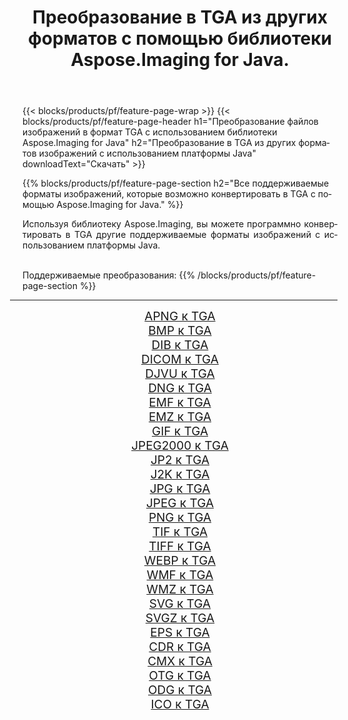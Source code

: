 ﻿---
title: Преобразование в TGA из других форматов с помощью библиотеки Aspose.Imaging for Java. 
weight: 3920
url: /ru/java/conversion/to/tga 
lang: ru
langdirlevel: 2
locales: zh-hans,ja,it,ru,de,es,fr,nl,id,lt,pl,pt,vi,tr,ko,zh-hant,ar,hi,th,sv,cs,uk,he
description: Используя Aspose.Imaging, вы можете конвертировать в TGA другие форматы с помощью Java.
---

{{< blocks/products/pf/feature-page-wrap >}}
{{< blocks/products/pf/feature-page-header h1="Преобразование файлов изображений в формат TGA с использованием библиотеки Aspose.Imaging for Java" h2="Преобразование в TGA из других форматов изображений с использованием платформы Java" downloadText="Скачать" >}}


{{% blocks/products/pf/feature-page-section  h2="Все поддерживаемые форматы изображений, которые возможно конвертировать в TGA с помощью Aspose.Imaging for Java." %}}
<p align=justify>Используя библиотеку Aspose.Imaging, вы можете программно конвертировать в TGA другие поддерживаемые форматы изображений с использованием платформы Java.</p>
<br/>
Поддерживаемые преобразования:
{{% /blocks/products/pf/feature-page-section %}}
<div class="container-fluid productfamilypage bg-gray">
    <div class="convertypes bg-gray agp-content section">
        <div class="container">
		<hr style="margin-left:-20px;"/>
		<div class="row other-converters" style="gap: 10px;font-size: 19px;text-align:center;">
		    <div class='col-md-2 other-converter remove-lp remove-rp'><a href="/imaging/ru/java/conversion/apng-to-tga" style="padding:15px;">APNG к TGA</a></div>
<div class='col-md-2 other-converter remove-lp remove-rp'><a href="/imaging/ru/java/conversion/bmp-to-tga" style="padding:15px;">BMP к TGA</a></div>
<div class='col-md-2 other-converter remove-lp remove-rp'><a href="/imaging/ru/java/conversion/dib-to-tga" style="padding:15px;">DIB к TGA</a></div>
<div class='col-md-2 other-converter remove-lp remove-rp'><a href="/imaging/ru/java/conversion/dicom-to-tga" style="padding:15px;">DICOM к TGA</a></div>
<div class='col-md-2 other-converter remove-lp remove-rp'><a href="/imaging/ru/java/conversion/djvu-to-tga" style="padding:15px;">DJVU к TGA</a></div>
<div class='col-md-2 other-converter remove-lp remove-rp'><a href="/imaging/ru/java/conversion/dng-to-tga" style="padding:15px;">DNG к TGA</a></div>
<div class='col-md-2 other-converter remove-lp remove-rp'><a href="/imaging/ru/java/conversion/emf-to-tga" style="padding:15px;">EMF к TGA</a></div>
<div class='col-md-2 other-converter remove-lp remove-rp'><a href="/imaging/ru/java/conversion/emz-to-tga" style="padding:15px;">EMZ к TGA</a></div>
<div class='col-md-2 other-converter remove-lp remove-rp'><a href="/imaging/ru/java/conversion/gif-to-tga" style="padding:15px;">GIF к TGA</a></div>
<div class='col-md-2 other-converter remove-lp remove-rp'><a href="/imaging/ru/java/conversion/jpeg2000-to-tga" style="padding:15px;">JPEG2000 к TGA</a></div>
<div class='col-md-2 other-converter remove-lp remove-rp'><a href="/imaging/ru/java/conversion/jp2-to-tga" style="padding:15px;">JP2 к TGA</a></div>
<div class='col-md-2 other-converter remove-lp remove-rp'><a href="/imaging/ru/java/conversion/j2k-to-tga" style="padding:15px;">J2K к TGA</a></div>
<div class='col-md-2 other-converter remove-lp remove-rp'><a href="/imaging/ru/java/conversion/jpg-to-tga" style="padding:15px;">JPG к TGA</a></div>
<div class='col-md-2 other-converter remove-lp remove-rp'><a href="/imaging/ru/java/conversion/jpeg-to-tga" style="padding:15px;">JPEG к TGA</a></div>
<div class='col-md-2 other-converter remove-lp remove-rp'><a href="/imaging/ru/java/conversion/png-to-tga" style="padding:15px;">PNG к TGA</a></div>
<div class='col-md-2 other-converter remove-lp remove-rp'><a href="/imaging/ru/java/conversion/tif-to-tga" style="padding:15px;">TIF к TGA</a></div>
<div class='col-md-2 other-converter remove-lp remove-rp'><a href="/imaging/ru/java/conversion/tiff-to-tga" style="padding:15px;">TIFF к TGA</a></div>
<div class='col-md-2 other-converter remove-lp remove-rp'><a href="/imaging/ru/java/conversion/webp-to-tga" style="padding:15px;">WEBP к TGA</a></div>
<div class='col-md-2 other-converter remove-lp remove-rp'><a href="/imaging/ru/java/conversion/wmf-to-tga" style="padding:15px;">WMF к TGA</a></div>
<div class='col-md-2 other-converter remove-lp remove-rp'><a href="/imaging/ru/java/conversion/wmz-to-tga" style="padding:15px;">WMZ к TGA</a></div>
<div class='col-md-2 other-converter remove-lp remove-rp'><a href="/imaging/ru/java/conversion/svg-to-tga" style="padding:15px;">SVG к TGA</a></div>
<div class='col-md-2 other-converter remove-lp remove-rp'><a href="/imaging/ru/java/conversion/svgz-to-tga" style="padding:15px;">SVGZ к TGA</a></div>
<div class='col-md-2 other-converter remove-lp remove-rp'><a href="/imaging/ru/java/conversion/eps-to-tga" style="padding:15px;">EPS к TGA</a></div>
<div class='col-md-2 other-converter remove-lp remove-rp'><a href="/imaging/ru/java/conversion/cdr-to-tga" style="padding:15px;">CDR к TGA</a></div>
<div class='col-md-2 other-converter remove-lp remove-rp'><a href="/imaging/ru/java/conversion/cmx-to-tga" style="padding:15px;">CMX к TGA</a></div>
<div class='col-md-2 other-converter remove-lp remove-rp'><a href="/imaging/ru/java/conversion/otg-to-tga" style="padding:15px;">OTG к TGA</a></div>
<div class='col-md-2 other-converter remove-lp remove-rp'><a href="/imaging/ru/java/conversion/odg-to-tga" style="padding:15px;">ODG к TGA</a></div>
<div class='col-md-2 other-converter remove-lp remove-rp'><a href="/imaging/ru/java/conversion/ico-to-tga" style="padding:15px;">ICO к TGA</a></div>
                </div>
        </div>
    </div>
</div>
<br/>

